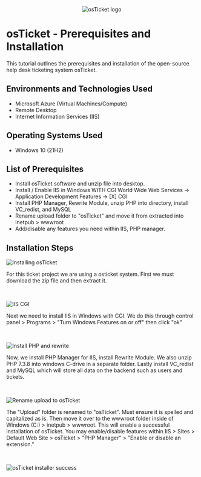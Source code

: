 <p align="center">
<img src="https://i.imgur.com/Clzj7Xs.png" alt="osTicket logo"/>
</p>

<h1>osTicket - Prerequisites and Installation</h1>
This tutorial outlines the prerequisites and installation of the open-source help desk ticketing system osTicket.<br />


<h2>Environments and Technologies Used</h2>

- Microsoft Azure (Virtual Machines/Compute)
- Remote Desktop
- Internet Information Services (IIS)

<h2>Operating Systems Used </h2>

- Windows 10</b> (21H2)

<h2>List of Prerequisites</h2>



- Install osTicket software and unzip file into desktop.
- Install / Enable IIS in Windows WITH CGI
World Wide Web Services -> Application Development Features -> [X] CGI
- Install PHP Manager, Rewrite Module, unzip PHP into directory, install VC_redist, and MySQL
- Rename upload folder to "osTicket" and move it from extracted into inetpub > wwwroot
- Add/disable any features you need within IIS, PHP manager.

<h2>Installation Steps</h2>



<p>


![Installing osTicket](https://github.com/user-attachments/assets/09cdffbf-b945-4127-9a84-3ec8871b6138)

</p>
<p>
For this ticket project we are using a osticket system. First we must download the zip file and then extract it.
</p>
<br />

<p>
  
  ![IIS   CGI](https://github.com/user-attachments/assets/21ef0e3a-1666-48dd-9361-4333c89fa821)

</p>
<p>
Next we need to install IIS in Windows with CGI. We do this through control panel > Programs > "Turn Windows Features on or off" then click "ok"
</p>
<br />


<p>
  
![Install PHP and rewrite](https://github.com/user-attachments/assets/c8937ec4-a6af-4b30-9c37-dc46b883ae51)

</p>
<p>
Now, we install PHP Manager for IIS, install Rewrite Module. We also unzip PHP 7.3.8 into windows C-drive in a separate folder. Lastly install VC_redist and MySQL which will store all data on the backend such as users and tickets.
</p>
<br />



<p>
  
![Rename upload to osTicket](https://github.com/user-attachments/assets/1b582ad5-2c07-42d6-a748-6daa4e36a60d)

</p>
<p>
The "Upload" folder is renamed to "osTicket". Must ensure it is spelled and capitalized as is. Then move it over to the wwwroot folder inside of Windows (C:) > inetpub > wwwroot. This will enable a successful installation of osTicket. You may enable/disable features within IIS > Sites > Default Web Site > osTicket > "PHP Manager" > "Enable or disable an extension."
</p>
<br />

<p>
  
![osTicket installer success](https://github.com/user-attachments/assets/aefb13fe-675b-4c41-9e81-6f32d646989c)

</p>
